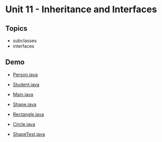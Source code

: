 # Unit 11 - Inheritance and Interfaces

## Topics

- subclasses
- interfaces

## Demo

- <a href="../unit11_demo/Person.java">Person.java</a>
- <a href="../unit11_demo/Student.java">Student.java</a>
- <a href="../unit11_demo/Main.java">Main.java</a>

- <a href="../unit11_demo/Shape.java">Shape.java</a>
- <a href="../unit11_demo/Rectangle.java">Rectangle.java</a>
- <a href="../unit11_demo/Circle.java">Circle.java</a>
- <a href="../unit11_demo/ShapeTest.java">ShapeTest.java</a>


